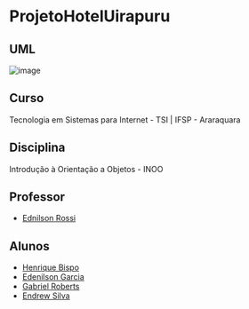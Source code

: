 # ProjetoHotelUirapuru

## UML
![image](https://github.com/edenilsonjunior/ProjetoHotelUirapuru/assets/85528622/423c0f75-dc2e-4efc-8362-64bfb7210555)

## Curso

Tecnologia em Sistemas para Internet - TSI | IFSP - Araraquara

## Disciplina

Introdução à Orientação a Objetos - INOO


## Professor

- [Ednilson Rossi](https://github.com/ednilsonrossi)

## Alunos 

- [Henrique Bispo](https://github.com/RICKBISPO)
- [Edenilson Garcia](https://github.com/edenilsonjunior)
- [Gabriel Roberts](https://github.com/roberttiss)
- [Endrew Silva]()
